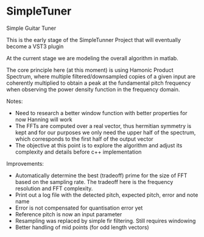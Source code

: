 # SimpleTuner
Simple Guitar Tuner

This is the early stage of the SimpleTunner Project that will eventually become a VST3 plugin

At the current stage we are modeling the overall algorithm in matlab.

The core principle here (at this moment) is using Hamonic Product Spectrum,
where multiple filtered/downsampled copies of a given input are coherently 
multiplied to obtain a peak at the fundamental pitch frequency when observing the
power density function in the frequency domain.

Notes:
- Need to research a better window function with better properties for now Hanning will work
- The FFTs are computed over a real vector, thus hermitian symmetry is kept and for our
  purposes we only need the upper half of the spectrum, which corresponds to the first 
  half of the output vector
- The objective at this point is to explore the algorithm and adjust its complexity and details
  before c++ implementation

Improvements:

- Automatically determine the best (tradeoff) prime for the size of FFT based on the sampling rate.
  The tradeoff here is the frequency resolution and FFT complexity.
- Print out a log file with the detected pitch, expected pitch, error and note name
- Error is not compensated for quantisation error yet
- Reference pitch is now an input parameter
- Resampling was replaced by simple fir filtering. Still requires windowing
- Better handling of mid points (for odd length vectors)
